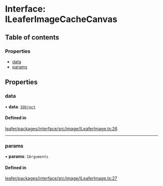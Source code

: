 # Interface: ILeaferImageCacheCanvas

## Table of contents

### Properties

- [data](ILeaferImageCacheCanvas.md#data)
- [params](ILeaferImageCacheCanvas.md#params)

## Properties

### data

• **data**: [`IObject`](IObject.md)

#### Defined in

[leafer/packages/interface/src/image/ILeaferImage.ts:26](https://github.com/leaferjs/leafer/blob/4821e21/packages/interface/src/image/ILeaferImage.ts#L26)

___

### params

• **params**: `IArguments`

#### Defined in

[leafer/packages/interface/src/image/ILeaferImage.ts:27](https://github.com/leaferjs/leafer/blob/4821e21/packages/interface/src/image/ILeaferImage.ts#L27)
